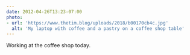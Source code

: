 ```yaml
---
date: 2012-04-26T13:23-07:00
photo:
- url: 'https://www.thetim.blog/uploads/2018/b00170cb4c.jpg'
  alt: 'My laptop with coffee and a pastry on a coffee shop table'
---
```

Working at the coffee shop today.

